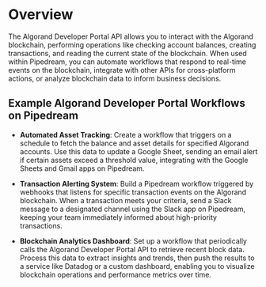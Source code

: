 # Overview

The Algorand Developer Portal API allows you to interact with the Algorand blockchain, performing operations like checking account balances, creating transactions, and reading the current state of the blockchain. When used within Pipedream, you can automate workflows that respond to real-time events on the blockchain, integrate with other APIs for cross-platform actions, or analyze blockchain data to inform business decisions.

## Example Algorand Developer Portal Workflows on Pipedream

- **Automated Asset Tracking**: Create a workflow that triggers on a schedule to fetch the balance and asset details for specified Algorand accounts. Use this data to update a Google Sheet, sending an email alert if certain assets exceed a threshold value, integrating with the Google Sheets and Gmail apps on Pipedream.

- **Transaction Alerting System**: Build a Pipedream workflow triggered by webhooks that listens for specific transaction events on the Algorand blockchain. When a transaction meets your criteria, send a Slack message to a designated channel using the Slack app on Pipedream, keeping your team immediately informed about high-priority transactions.

- **Blockchain Analytics Dashboard**: Set up a workflow that periodically calls the Algorand Developer Portal API to retrieve recent block data. Process this data to extract insights and trends, then push the results to a service like Datadog or a custom dashboard, enabling you to visualize blockchain operations and performance metrics over time.
